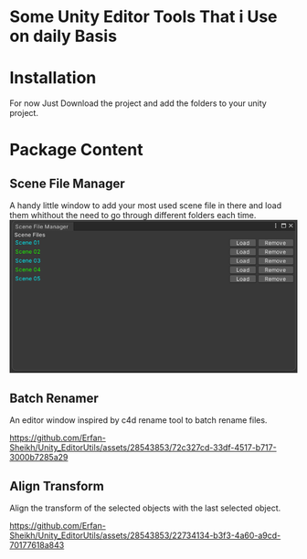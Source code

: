 # Some Unity Editor Tools That i Use on daily Basis
# Installation
For now Just Download the project and add the folders to your unity project.

# Package Content
## Scene File Manager
A handy little window to add your most used scene file in there and load them whithout the need to go through different folders each time.
![SceneFileManagerImage](Img/SceneFileManager.png)
## Batch Renamer
An editor window inspired by c4d rename tool to batch rename files.



https://github.com/Erfan-Sheikh/Unity_EditorUtils/assets/28543853/72c327cd-33df-4517-b717-3000b7285a29



## Align Transform
Align the transform of the selected objects with the last selected object.



https://github.com/Erfan-Sheikh/Unity_EditorUtils/assets/28543853/22734134-b3f3-4a60-a9cd-70177618a843


